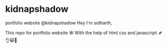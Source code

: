 # kidnapshadow
portfolio website @kidnapshadow
Hey I'm sidharth,

This repo for portfolio website 🕸️
With the help of html css and javascript.
💕👌😸💐

